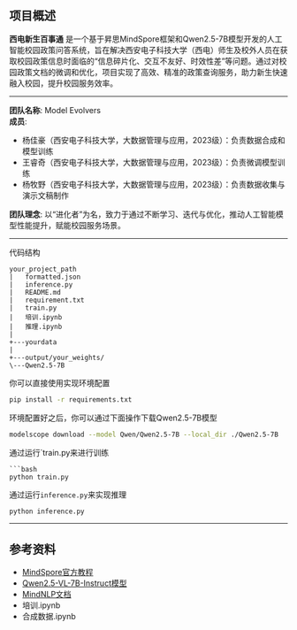 ## 项目概述

**西电新生百事通** 是一个基于昇思MindSpore框架和Qwen2.5-7B模型开发的人工智能校园政策问答系统，旨在解决西安电子科技大学（西电）师生及校外人员在获取校园政策信息时面临的“信息碎片化、交互不友好、时效性差”等问题。通过对校园政策文档的微调和优化，项目实现了高效、精准的政策查询服务，助力新生快速融入校园，提升校园服务效率。

---

**团队名称**: Model Evolvers  
**成员**:

- 杨佳豪（西安电子科技大学，大数据管理与应用，2023级）：负责数据合成和模型训练
- 王睿奇（西安电子科技大学，大数据管理与应用，2023级）：负责微调模型训练
- 杨牧野（西安电子科技大学，大数据管理与应用，2023级）：负责数据收集与演示文稿制作

**团队理念**: 以“进化者”为名，致力于通过不断学习、迭代与优化，推动人工智能模型性能提升，赋能校园服务场景。

---
代码结构
```
your_project_path
|   formatted.json
|   inference.py
|   README.md
|   requirement.txt
|   train.py
|   培训.ipynb
|   推理.ipynb
|
+---yourdata
|
+---output/your_weights/
\---Qwen2.5-7B
```

你可以直接使用实现环境配置
```bash
pip install -r requirements.txt
```
环境配置好之后，你可以通过下面操作下载Qwen2.5-7B模型
```bash
modelscope download --model Qwen/Qwen2.5-7B --local_dir ./Qwen2.5-7B
```
通过运行`train.py来进行训练
```
```bash
python train.py
```
通过运行`inference.py`来实现推理
```bash
python inference.py
```

---

## 参考资料

- [MindSpore官方教程](https://www.mindspore.cn/tutorials/zh-CN/r2.7.0/index.html)
- [Qwen2.5-VL-7B-Instruct模型](https://www.modelscope.cn/models/Qwen/Qwen2.5-VL-7B-Instruct)
- [MindNLP文档](https://mindnlp.cqu.ai/)
- 培训.ipynb
- 合成数据.ipynb